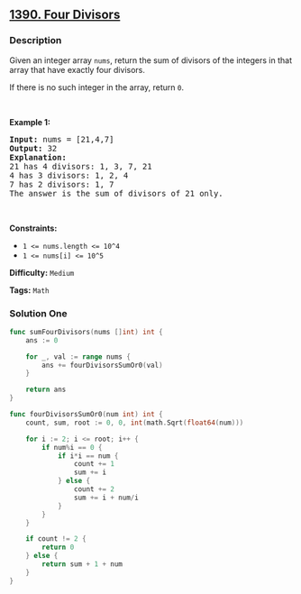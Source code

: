 ## [1390. Four Divisors](https://leetcode.com/problems/four-divisors/)

### Description

<p>Given an integer array <code>nums</code>, return the sum of divisors of the integers in that array that have exactly four divisors.</p>

<p>If there is no such integer in the array, return <code>0</code>.</p>

<p>&nbsp;</p>
<p><strong>Example 1:</strong></p>

<pre>
<strong>Input:</strong> nums = [21,4,7]
<strong>Output:</strong> 32
<b>Explanation:</b>
21 has 4 divisors: 1, 3, 7, 21
4 has 3 divisors: 1, 2, 4
7 has 2 divisors: 1, 7
The answer is the sum of divisors of 21 only.
</pre>

<p>&nbsp;</p>
<p><strong>Constraints:</strong></p>

<ul>
	<li><code>1 &lt;= nums.length &lt;= 10^4</code></li>
	<li><code>1 &lt;= nums[i] &lt;= 10^5</code></li>
</ul>

**Difficulty:** `Medium`

**Tags:** `Math`

### Solution One

```go
func sumFourDivisors(nums []int) int {
	ans := 0

	for _, val := range nums {
		ans += fourDivisorsSumOr0(val)
	}

	return ans
}

func fourDivisorsSumOr0(num int) int {
	count, sum, root := 0, 0, int(math.Sqrt(float64(num)))

	for i := 2; i <= root; i++ {
		if num%i == 0 {
			if i*i == num {
				count += 1
				sum += i
			} else {
				count += 2
				sum += i + num/i
			}
		}
	}

	if count != 2 {
		return 0
	} else {
		return sum + 1 + num
	}
}
```
